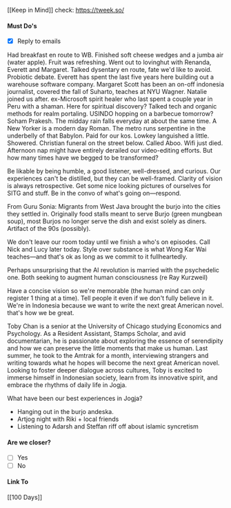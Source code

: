 [[Keep in Mind]]
check: https://tweek.so/
#### Must Do's
- [x] Reply to emails

Had breakfast en route to WB. Finished soft cheese wedges and a jumba air (water apple). Fruit was refreshing. Went out to lovinghut with Renanda, Everett and Margaret. Talked dysentary en route, fate we'd like to avoid. Probiotic debate. Everett has spent the last five years here building out a warehouse software company. Margaret Scott has been an on-off indonesia journalist, covered the fall of Suharto, teaches at NYU Wagner. Natalie joined us after. ex-Microsoft spirit healer who last spent a couple year in Peru with a shaman. Here for spiritual discovery? Talked tech and organic methods for realm portaling. USINDO hopping on a barbecue tomorrow? Soham Prakesh. The midday rain falls everyday at about the same time. A New Yorker is a modern day Roman. The metro runs serpentine in the underbelly of that Babylon. Paid for our kos. Lowkey languished a little. Showered. Christian funeral on the street below. Called Aboo. Wifi just died. Afternoon nap might have entirely derailed our video-editing efforts. But how many times have we begged to be transformed?

Be likable by being humble, a good listener, well-dressed, and curious.
Our experiences can't be distilled, but they can be well-framed.
Clarity of vision is always retrospective.
Get some nice looking pictures of ourselves for SITG and stuff.
Be in the convo of what's going on—respond.

From Guru Sonia: Migrants from West Java brought the burjo into the cities they settled in. Originally food stalls meant to serve Burjo (green mungbean soup), most Burjos no longer serve the dish and exist solely as diners. Artifact of the 90s (possibly).

We don't leave our room today until we finish a who's on episodes.
Call Nick and Lucy later today.
Style over substance is what Wong Kar Wai teaches—and that's ok as long as we commit to it fullheartedly.

Perhaps unsurprising that the AI revolution is married with the psychedelic one. Both seeking to augment human consciousness (re Ray Kurzweil)

Have a concise vision so we're memorable (the human mind can only register 1 thing at a time). Tell people it even if we don't fully believe in it. We're in Indonesia because we want to write the next great American novel. that's how we be great.

Toby Chan is a senior at the University of Chicago studying Economics and Psychology. As a Resident Assistant, Stamps Scholar, and avid documentarian, he is passionate about exploring the essence of serendipity and how we can preserve the little moments that make us human. Last summer, he took to the Amtrak for a month, interviewing strangers and writing towards what he hopes will become the next great American novel. Looking to foster deeper dialogue across cultures, Toby is excited to immerse himself in Indonesian society, learn from its innovative spirit, and embrace the rhythms of daily life in Jogja.

What have been our best experiences in Jogja?
- Hanging out in the burjo andeska. 
- Artjog night with Riki + local friends
- Listening to Adarsh and Steffan riff off about islamic syncretism
#### Are we closer?
- [ ] Yes
- [ ] No
#### Link To
[[100 Days]]